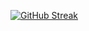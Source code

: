 <!--
**Mrugank-Upadhyay/Mrugank-Upadhyay** is a ✨ _special_ ✨ repository because its `README.md` (this file) appears on your GitHub profile.

Here are some ideas to get you started:

- 🔭 I’m currently working on ...
- 🌱 I’m currently learning ...
- 👯 I’m looking to collaborate on ...
- 🤔 I’m looking for help with ...
- 💬 Ask me about ...
- 📫 How to reach me: ...
- 😄 Pronouns: ...
- ⚡ Fun fact: ...
-->
<!-- ![Mrugank's GitHub stats](https://github-readme-stats.vercel.app/api?username=Mrugank-Upadhyay&count_private=true&show_icons=true&hide=contribs&include_all_commits=true&theme=tokyonight)
-->
[![GitHub Streak](https://streak-stats.demolab.com?user=Mrugank-Upadhyay&theme=tokyonight)](https://git.io/streak-stats)
